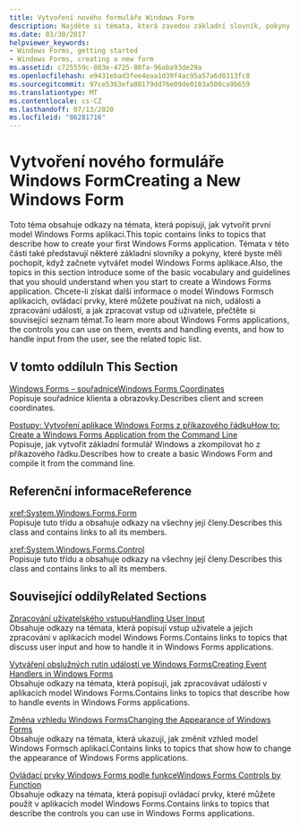 ```yaml
---
title: Vytvoření nového formuláře Windows Form
description: Najděte si témata, která zavedou základní slovník, pokyny a pokyny, které byste měli pochopit, když začnete vytvářet aplikaci model Windows Forms.
ms.date: 03/30/2017
helpviewer_keywords:
- Windows Forms, getting started
- Windows Forms, creating a new form
ms.assetid: c725559c-803e-4725-80fa-96aba93de29a
ms.openlocfilehash: e9431ebad3fee4eaa1d39f4ac95a57a6d0313fc8
ms.sourcegitcommit: 97ce5363efa88179dd76e09de0103a500ca9b659
ms.translationtype: MT
ms.contentlocale: cs-CZ
ms.lasthandoff: 07/13/2020
ms.locfileid: "86281716"
---
```

# <a name="creating-a-new-windows-form"></a><span data-ttu-id="b45b5-103">Vytvoření nového formuláře Windows Form</span><span class="sxs-lookup"><span data-stu-id="b45b5-103">Creating a New Windows Form</span></span>
<span data-ttu-id="b45b5-104">Toto téma obsahuje odkazy na témata, která popisují, jak vytvořit první model Windows Forms aplikaci.</span><span class="sxs-lookup"><span data-stu-id="b45b5-104">This topic contains links to topics that describe how to create your first Windows Forms application.</span></span> <span data-ttu-id="b45b5-105">Témata v této části také představují některé základní slovníky a pokyny, které byste měli pochopit, když začnete vytvářet model Windows Forms aplikace.</span><span class="sxs-lookup"><span data-stu-id="b45b5-105">Also, the topics in this section introduce some of the basic vocabulary and guidelines that you should understand when you start to create a Windows Forms application.</span></span> <span data-ttu-id="b45b5-106">Chcete-li získat další informace o model Windows Formsch aplikacích, ovládací prvky, které můžete používat na nich, události a zpracování událostí, a jak zpracovat vstup od uživatele, přečtěte si související seznam témat.</span><span class="sxs-lookup"><span data-stu-id="b45b5-106">To learn more about Windows Forms applications, the controls you can use on them, events and handling events, and how to handle input from the user, see the related topic list.</span></span>  
  
## <a name="in-this-section"></a><span data-ttu-id="b45b5-107">V tomto oddílu</span><span class="sxs-lookup"><span data-stu-id="b45b5-107">In This Section</span></span>  
 [<span data-ttu-id="b45b5-108">Windows Forms – souřadnice</span><span class="sxs-lookup"><span data-stu-id="b45b5-108">Windows Forms Coordinates</span></span>](windows-forms-coordinates.md)  
 <span data-ttu-id="b45b5-109">Popisuje souřadnice klienta a obrazovky.</span><span class="sxs-lookup"><span data-stu-id="b45b5-109">Describes client and screen coordinates.</span></span>  
  
 [<span data-ttu-id="b45b5-110">Postupy: Vytvoření aplikace Windows Forms z příkazového řádku</span><span class="sxs-lookup"><span data-stu-id="b45b5-110">How to: Create a Windows Forms Application from the Command Line</span></span>](how-to-create-a-windows-forms-application-from-the-command-line.md)  
 <span data-ttu-id="b45b5-111">Popisuje, jak vytvořit základní formulář Windows a zkompilovat ho z příkazového řádku.</span><span class="sxs-lookup"><span data-stu-id="b45b5-111">Describes how to create a basic Windows Form and compile it from the command line.</span></span>  
  
## <a name="reference"></a><span data-ttu-id="b45b5-112">Referenční informace</span><span class="sxs-lookup"><span data-stu-id="b45b5-112">Reference</span></span>  
 <xref:System.Windows.Forms.Form>  
 <span data-ttu-id="b45b5-113">Popisuje tuto třídu a obsahuje odkazy na všechny její členy.</span><span class="sxs-lookup"><span data-stu-id="b45b5-113">Describes this class and contains links to all its members.</span></span>  
  
 <xref:System.Windows.Forms.Control>  
 <span data-ttu-id="b45b5-114">Popisuje tuto třídu a obsahuje odkazy na všechny její členy.</span><span class="sxs-lookup"><span data-stu-id="b45b5-114">Describes this class and contains links to all its members.</span></span>  
  
## <a name="related-sections"></a><span data-ttu-id="b45b5-115">Související oddíly</span><span class="sxs-lookup"><span data-stu-id="b45b5-115">Related Sections</span></span>  
 [<span data-ttu-id="b45b5-116">Zpracování uživatelského vstupu</span><span class="sxs-lookup"><span data-stu-id="b45b5-116">Handling User Input</span></span>](./controls/handling-user-input.md)  
 <span data-ttu-id="b45b5-117">Obsahuje odkazy na témata, která popisují vstup uživatele a jejich zpracování v aplikacích model Windows Forms.</span><span class="sxs-lookup"><span data-stu-id="b45b5-117">Contains links to topics that discuss user input and how to handle it in Windows Forms applications.</span></span>  
  
 [<span data-ttu-id="b45b5-118">Vytváření obslužných rutin událostí ve Windows Forms</span><span class="sxs-lookup"><span data-stu-id="b45b5-118">Creating Event Handlers in Windows Forms</span></span>](creating-event-handlers-in-windows-forms.md)  
 <span data-ttu-id="b45b5-119">Obsahuje odkazy na témata, která popisují, jak zpracovávat události v aplikacích model Windows Forms.</span><span class="sxs-lookup"><span data-stu-id="b45b5-119">Contains links to topics that describe how to handle events in Windows Forms applications.</span></span>  
  
 [<span data-ttu-id="b45b5-120">Změna vzhledu Windows Forms</span><span class="sxs-lookup"><span data-stu-id="b45b5-120">Changing the Appearance of Windows Forms</span></span>](changing-the-appearance-of-windows-forms.md)  
 <span data-ttu-id="b45b5-121">Obsahuje odkazy na témata, která ukazují, jak změnit vzhled model Windows Formsch aplikací.</span><span class="sxs-lookup"><span data-stu-id="b45b5-121">Contains links to topics that show how to change the appearance of Windows Forms applications.</span></span>  
  
 [<span data-ttu-id="b45b5-122">Ovládací prvky Windows Forms podle funkce</span><span class="sxs-lookup"><span data-stu-id="b45b5-122">Windows Forms Controls by Function</span></span>](./controls/windows-forms-controls-by-function.md)  
 <span data-ttu-id="b45b5-123">Obsahuje odkazy na témata, která popisují ovládací prvky, které můžete použít v aplikacích model Windows Forms.</span><span class="sxs-lookup"><span data-stu-id="b45b5-123">Contains links to topics that describe the controls you can use in Windows Forms applications.</span></span>
